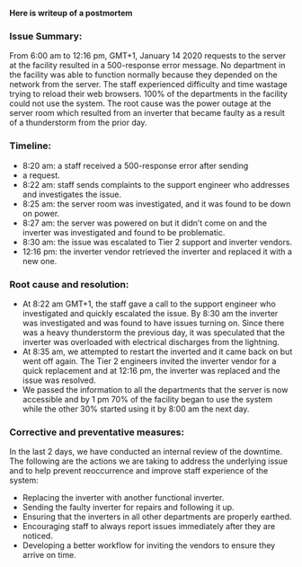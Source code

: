 **Here is writeup of a postmortem**

### Issue Summary:
From 6:00 am to 12:16 pm, GMT+1, January 14 2020 requests to the server at the facility resulted in a 500-response error message. No department in the facility was able to function normally because they depended on the network from the server. The staff experienced difficulty and time wastage trying to reload their web browsers. 100% of the departments in the facility could not use the system. The root cause was the power outage at the server room which resulted from an inverter that became faulty as a result of a thunderstorm from the prior day.


### Timeline:
- 8:20 am: a staff received a 500-response error after sending
- a request.
- 8:22 am: staff sends complaints to the support engineer who addresses and investigates the issue.
- 8:25 am: the server room was investigated, and it was found to be down on power.
- 8:27 am: the server was powered on but it didn’t come on and the inverter was investigated and found to be problematic.
- 8:30 am: the issue was escalated to Tier 2 support and inverter vendors.
- 12:16 pm: the inverter vendor retrieved the inverter and replaced it with a new one.

 
### Root cause and resolution:
- At 8:22 am GMT+1, the staff gave a call to the support engineer who investigated and quickly escalated the issue. By 8:30 am the inverter was investigated and was found to have issues turning on. Since there was a heavy thunderstorm the previous day, it was speculated that the inverter was overloaded with electrical discharges from the lightning.
- At 8:35 am, we attempted to restart the inverted and it came back on but went off again. The Tier 2 engineers invited the inverter vendor for a quick replacement and at 12:16 pm, the inverter was replaced and the issue was resolved.
- We passed the information to all the departments that the server is now accessible and by 1 pm 70% of the facility began to use the system while the other 30% started using it by 8:00 am the next day.


### Corrective and preventative measures:
In the last 2 days, we have conducted an internal review of the downtime. The following are the actions we are taking to address the underlying issue and to help prevent reoccurrence and improve staff experience of the system:
- Replacing the inverter with another functional inverter.
- Sending the faulty inverter for repairs and following it up.
- Ensuring that the inverters in all other departments are properly earthed.
- Encouraging staff to always report issues immediately after they are noticed.
- Developing a better workflow for inviting the vendors to ensure they arrive on time.


